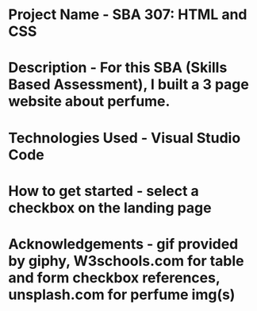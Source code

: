 # Project Name - SBA 307: HTML and CSS

# Description - For this SBA (Skills Based Assessment), I built a 3 page website about perfume. 

# Technologies Used - Visual Studio Code

# How to get started - select a checkbox on the landing page

# Acknowledgements - gif provided by giphy, W3schools.com for table and form checkbox references, unsplash.com for perfume img(s)




